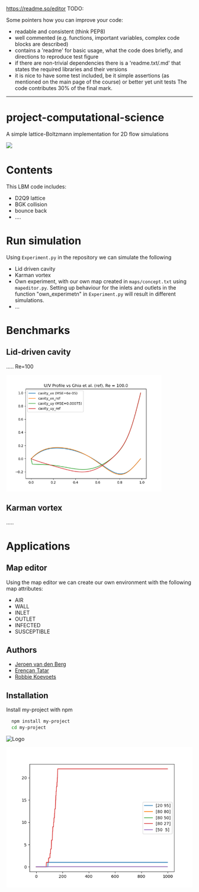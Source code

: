 https://readme.so/editor
TODO:


Some pointers how you can improve your code:

- readable and consistent (think PEP8)
- well commented (e.g. functions, important variables, complex code blocks are described)
- contains a 'readme' for basic usage, what the code does briefly, and directions to reproduce test figure
- if there are non-trivial dependencies there is a 'readme.txt/.md' that states the required libraries and their versions
- it is nice to have some test included, be it simple assertions (as mentioned on the main page of the course) or better yet unit tests
The code contributes 30% of the final mark.
---------------------------------------------------------------------------------------------------------------------------------------

# project-computational-science

A simple lattice-Boltzmann implementation for 2D flow simulations

<img src="_.html.gif" width="720"/>

# Contents
This LBM code includes:
- D2Q9 lattice
- BGK collision
- bounce back
- ....




# Run simulation

Using `Experiment.py` in the repository we can simulate the following
- Lid driven cavity
- Karman vortex
- Own experiment, with our own map created in `maps/concept.txt` using `mapeditor.py`. Setting up behaviour for the inlets and outlets in the function "own_experimetn" in `Experiment.py` will result in different simulations.
- ...



# Benchmarks
## Lid-driven cavity
.....
Re=100

<img src="validation/comparison.png" width="420"/>




## Karman vortex
.....



# Applications

## Map editor
Using the map editor we can create our own environment with the following map attributes:
- AIR
- WALL
- INLET
- OUTLET
- INFECTED
- SUSCEPTIBLE


## Authors

- [Jeroen van den Berg]()
- [Erencan Tatar]()
- [Robbie Koevoets](mailto:robbie.koevoets@student.uva.nl)


## Installation

Install my-project with npm

```bash
  npm install my-project
  cd my-project
```

![Logo](https://dev-to-uploads.s3.amazonaws.com/uploads/articles/th5xamgrr6se0x5ro4g6.png)




<img src="simulation/infection_rate.png" width="720"/>


